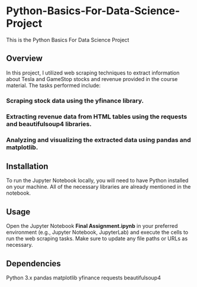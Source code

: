# Python-Basics-For-Data-Science-Project
This is the Python Basics For Data Science Project

## Overview

In this project, I utilized web scraping techniques to extract information about Tesla and GameStop stocks and revenue provided in the course material. The tasks performed include:
### Scraping stock data using the yfinance library.
### Extracting revenue data from HTML tables using the requests and beautifulsoup4 libraries.
### Analyzing and visualizing the extracted data using pandas and matplotlib.

## Installation
To run the Jupyter Notebook locally, you will need to have Python installed on your machine. All of the necessary libraries are already mentioned in the notebook.

## Usage
Open the Jupyter Notebook **Final Assignment.ipynb** in your preferred environment (e.g., Jupyter Notebook, JupyterLab) and execute the cells to run the web scraping tasks. Make sure to update any file paths or URLs as necessary.

## Dependencies
Python 3.x
pandas
matplotlib
yfinance
requests
beautifulsoup4
